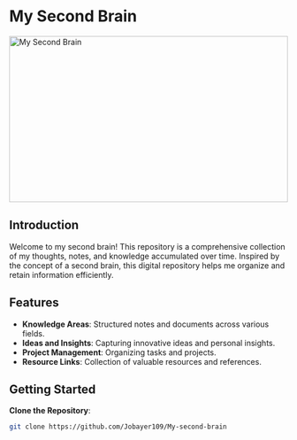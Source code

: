 # My Second Brain

<img src="https://media.dev.to/cdn-cgi/image/width=1000,height=420,fit=cover,gravity=auto,format=auto/https%3A%2F%2Fdev-to-uploads.s3.amazonaws.com%2Fuploads%2Farticles%2Fgqbzlpbzvh0rurvjv37j.png" alt="My Second Brain" width="100%" height="300">

## Introduction

Welcome to my second brain! This repository is a comprehensive collection of my thoughts, notes, and knowledge accumulated over time. Inspired by the concept of a second brain, this digital repository helps me organize and retain information efficiently.

## Features

- **Knowledge Areas**: Structured notes and documents across various fields.
- **Ideas and Insights**: Capturing innovative ideas and personal insights.
- **Project Management**: Organizing tasks and projects.
- **Resource Links**: Collection of valuable resources and references.

## Getting Started

**Clone the Repository**:

```bash
git clone https://github.com/Jobayer109/My-second-brain
```
